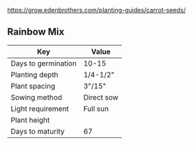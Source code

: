 https://grow.edenbrothers.com/planting-guides/carrot-seeds/
## Rainbow Mix

| Key                 | Value      |
| ------------------- | ---------- |
| Days to germination | 10-15      |
| Planting depth      | 1/4-1/2"   |
| Plant spacing       | 3"/15"     |
| Sowing method       | Direct sow |
| Light requirement   | Full sun   |
| Plant height        |            |
| Days to maturity    | 67         |